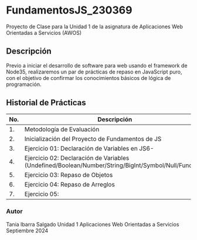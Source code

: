 # FundamentosJS_230369
Proyecto de Clase para la Unidad 1 de la asignatura de Aplicaciones Web Orientadas a Servicios (AWOS)


## Descripción

Previo a iniciar el desarrollo de software para web usando el framework de 
Node35, realizaremos un par de prácticas de repaso en JavaScript puro, con 
el objetivo de confirmar los conocimientos básicos de lógica de programación.


## Historial de Prácticas

 |No. |Descripción|Potenciador|Estatus|
 |--|--|--|--|
 |1.|Metodología de Evaluación|1|✅Finalizada|
 |2.| Inicialización del Proyecto de Fundamentos de JS|8|✅Finalizada|
 |3.| Ejercicio 01: Declaración de Variables en JS6-|6|✅Finalizada|
 |4.| Ejercicio 02: Declaración de Variables (Undefined/Boolean/Number/String/BigInt/Symbol/Null/Function)|10|✅Finalizada|
 |5.|Ejercicio 03: Repaso de Objetos|19|✅Finalizada|
 |6.|Ejercicio 04: Repaso de Arreglos|18|✅Finalizada|
 |7.|Ejercicio 05: |--|Activo|


### Autor
Tania Ibarra Salgado
Unidad 1
Aplicaciones Web Orientadas a Servicios
Septiembre 2024
